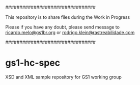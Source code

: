 ################################

This repository is to share files during the Work in Progress

Please if you have any doubt, please send message to ricardo.melo@gs1br.org or rodrigo.klein@rastreabilidade.com

################################

# gs1-hc-spec
XSD and XML sample repository for GS1 working group
